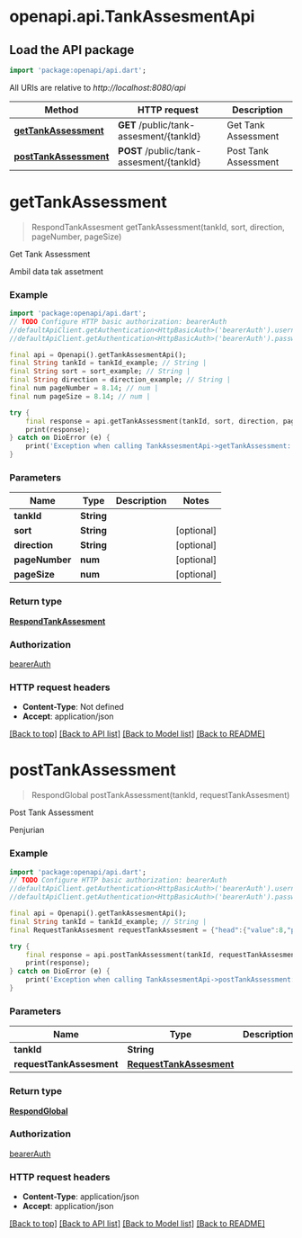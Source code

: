# openapi.api.TankAssesmentApi

## Load the API package
```dart
import 'package:openapi/api.dart';
```

All URIs are relative to *http://localhost:8080/api*

Method | HTTP request | Description
------------- | ------------- | -------------
[**getTankAssessment**](TankAssesmentApi.md#gettankassessment) | **GET** /public/tank-assesment/{tankId} | Get Tank Assessment
[**postTankAssessment**](TankAssesmentApi.md#posttankassessment) | **POST** /public/tank-assesment/{tankId} | Post Tank Assessment


# **getTankAssessment**
> RespondTankAssesment getTankAssessment(tankId, sort, direction, pageNumber, pageSize)

Get Tank Assessment

Ambil data tak assetment

### Example
```dart
import 'package:openapi/api.dart';
// TODO Configure HTTP basic authorization: bearerAuth
//defaultApiClient.getAuthentication<HttpBasicAuth>('bearerAuth').username = 'YOUR_USERNAME'
//defaultApiClient.getAuthentication<HttpBasicAuth>('bearerAuth').password = 'YOUR_PASSWORD';

final api = Openapi().getTankAssesmentApi();
final String tankId = tankId_example; // String | 
final String sort = sort_example; // String | 
final String direction = direction_example; // String | 
final num pageNumber = 8.14; // num | 
final num pageSize = 8.14; // num | 

try {
    final response = api.getTankAssessment(tankId, sort, direction, pageNumber, pageSize);
    print(response);
} catch on DioError (e) {
    print('Exception when calling TankAssesmentApi->getTankAssessment: $e\n');
}
```

### Parameters

Name | Type | Description  | Notes
------------- | ------------- | ------------- | -------------
 **tankId** | **String**|  | 
 **sort** | **String**|  | [optional] 
 **direction** | **String**|  | [optional] 
 **pageNumber** | **num**|  | [optional] 
 **pageSize** | **num**|  | [optional] 

### Return type

[**RespondTankAssesment**](RespondTankAssesment.md)

### Authorization

[bearerAuth](../README.md#bearerAuth)

### HTTP request headers

 - **Content-Type**: Not defined
 - **Accept**: application/json

[[Back to top]](#) [[Back to API list]](../README.md#documentation-for-api-endpoints) [[Back to Model list]](../README.md#documentation-for-models) [[Back to README]](../README.md)

# **postTankAssessment**
> RespondGlobal postTankAssessment(tankId, requestTankAssesment)

Post Tank Assessment

Penjurian

### Example
```dart
import 'package:openapi/api.dart';
// TODO Configure HTTP basic authorization: bearerAuth
//defaultApiClient.getAuthentication<HttpBasicAuth>('bearerAuth').username = 'YOUR_USERNAME'
//defaultApiClient.getAuthentication<HttpBasicAuth>('bearerAuth').password = 'YOUR_PASSWORD';

final api = Openapi().getTankAssesmentApi();
final String tankId = tankId_example; // String | 
final RequestTankAssesment requestTankAssesment = {"head":{"value":8,"pinalty":"descriptionn pinalty"},"body":{"value":8.5,"pinalty":"descriptionn pinalty"},"colour":{"value":8.5,"pinalty":"descriptionn pinalty"},"fantail":{"value":8.5,"pinalty":"descriptionn pinalty"},"face":{"value":8.5,"pinalty":"descriptionn pinalty"},"pearly":{"value":8.5,"pinalty":"descriptionn pinalty"},"marking":{"value":8.5,"pinalty":"descriptionn pinalty"},"overall":{"value":8.5},"defect":"MAYOR"}; // RequestTankAssesment | 

try {
    final response = api.postTankAssessment(tankId, requestTankAssesment);
    print(response);
} catch on DioError (e) {
    print('Exception when calling TankAssesmentApi->postTankAssessment: $e\n');
}
```

### Parameters

Name | Type | Description  | Notes
------------- | ------------- | ------------- | -------------
 **tankId** | **String**|  | 
 **requestTankAssesment** | [**RequestTankAssesment**](RequestTankAssesment.md)|  | [optional] 

### Return type

[**RespondGlobal**](RespondGlobal.md)

### Authorization

[bearerAuth](../README.md#bearerAuth)

### HTTP request headers

 - **Content-Type**: application/json
 - **Accept**: application/json

[[Back to top]](#) [[Back to API list]](../README.md#documentation-for-api-endpoints) [[Back to Model list]](../README.md#documentation-for-models) [[Back to README]](../README.md)

